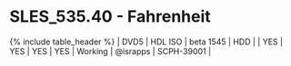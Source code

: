 # SLES_535.40 - Fahrenheit

{% include table_header %}
| DVD5 | HDL ISO | beta 1545 | HDD |  | YES | YES | YES | YES | Working | @israpps | SCPH-39001 |  
